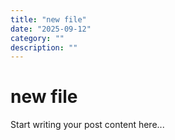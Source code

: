 ```yaml
---
title: "new file"
date: "2025-09-12"
category: ""
description: ""
---
```


# new file

Start writing your post content here...
